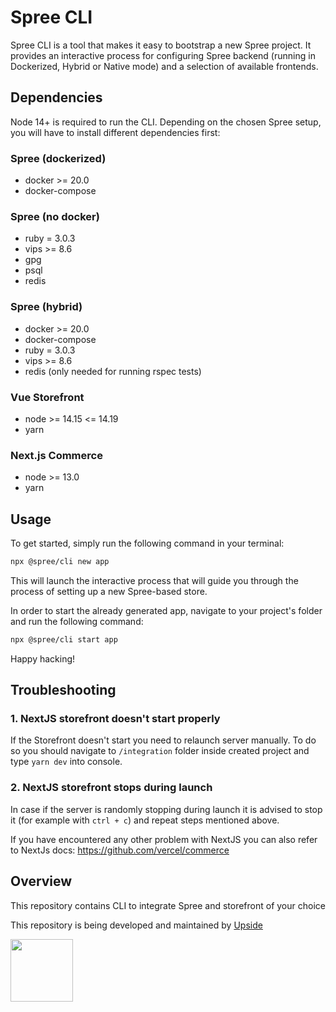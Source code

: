 # Spree CLI

Spree CLI is a tool that makes it easy to bootstrap a new Spree project.
It provides an interactive process for configuring Spree backend (running in Dockerized, Hybrid or Native mode) and a selection of available frontends.

## Dependencies

Node 14+ is required to run the CLI. Depending on the chosen Spree setup, you will have to install different dependencies first:

### Spree (dockerized)
- docker >= 20.0
- docker-compose

### Spree (no docker)
- ruby = 3.0.3
- vips >= 8.6
- gpg
- psql
- redis

### Spree (hybrid)
- docker >= 20.0
- docker-compose
- ruby = 3.0.3
- vips >= 8.6
- redis (only needed for running rspec tests)

### Vue Storefront
- node >= 14.15 <= 14.19
- yarn

### Next.js Commerce
- node >= 13.0
- yarn

## Usage

To get started, simply run the following command in your terminal:

```bash
npx @spree/cli new app
```

This will launch the interactive process that will guide you through the process of setting up a new Spree-based store.

In order to start the already generated app, navigate to your project's folder and run the following command:
```bash
npx @spree/cli start app
```
Happy hacking!

## Troubleshooting

### 1. NextJS storefront doesn't start properly
If the Storefront doesn't start you need to relaunch server manually.
To do so you should navigate to `/integration` folder inside created project and type `yarn dev` into console.

### 2. NextJS storefront stops during launch

In case if the server is randomly stopping during launch it is advised to stop it (for example with `ctrl + c`) and repeat steps mentioned above.


If you have encountered any other problem with NextJS you can also refer to NextJs docs: https://github.com/vercel/commerce


## Overview

This repository contains CLI to integrate Spree and storefront of your choice

This repository is being developed and maintained by [Upside](https://upsidelab.io)

<a href="https://upsidelab.io"><img src="https://user-images.githubusercontent.com/6420475/141106487-333774a5-04b2-46a4-8367-7cb11e46906e.png" height="100px" /></a>
